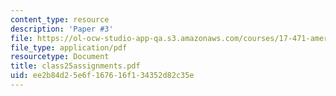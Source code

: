 ```yaml
---
content_type: resource
description: 'Paper #3'
file: https://ol-ocw-studio-app-qa.s3.amazonaws.com/courses/17-471-american-national-security-policy-fall-2002/ee2b84d25e6f167616f134352d82c35e_class25assignments.pdf
file_type: application/pdf
resourcetype: Document
title: class25assignments.pdf
uid: ee2b84d2-5e6f-1676-16f1-34352d82c35e
---
```

